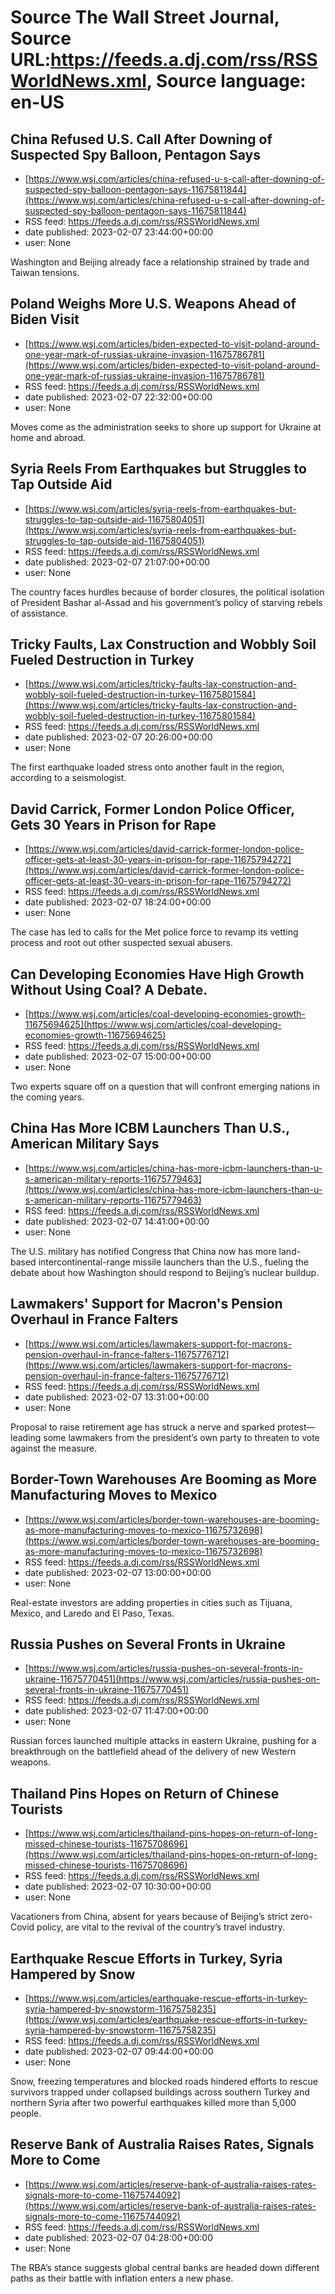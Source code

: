 # Source The Wall Street Journal, Source URL:https://feeds.a.dj.com/rss/RSSWorldNews.xml, Source language: en-US

## China Refused U.S. Call After Downing of Suspected Spy Balloon, Pentagon Says
 - [https://www.wsj.com/articles/china-refused-u-s-call-after-downing-of-suspected-spy-balloon-pentagon-says-11675811844](https://www.wsj.com/articles/china-refused-u-s-call-after-downing-of-suspected-spy-balloon-pentagon-says-11675811844)
 - RSS feed: https://feeds.a.dj.com/rss/RSSWorldNews.xml
 - date published: 2023-02-07 23:44:00+00:00
 - user: None

Washington and Beijing already face a relationship strained by trade and Taiwan tensions.

## Poland Weighs More U.S. Weapons Ahead of Biden Visit
 - [https://www.wsj.com/articles/biden-expected-to-visit-poland-around-one-year-mark-of-russias-ukraine-invasion-11675786781](https://www.wsj.com/articles/biden-expected-to-visit-poland-around-one-year-mark-of-russias-ukraine-invasion-11675786781)
 - RSS feed: https://feeds.a.dj.com/rss/RSSWorldNews.xml
 - date published: 2023-02-07 22:32:00+00:00
 - user: None

Moves come as the administration seeks to shore up support for Ukraine at home and abroad.

## Syria Reels From Earthquakes but Struggles to Tap Outside Aid
 - [https://www.wsj.com/articles/syria-reels-from-earthquakes-but-struggles-to-tap-outside-aid-11675804051](https://www.wsj.com/articles/syria-reels-from-earthquakes-but-struggles-to-tap-outside-aid-11675804051)
 - RSS feed: https://feeds.a.dj.com/rss/RSSWorldNews.xml
 - date published: 2023-02-07 21:07:00+00:00
 - user: None

The country faces hurdles because of border closures, the political isolation of President Bashar al-Assad and his government’s policy of starving rebels of assistance.

## Tricky Faults, Lax Construction and Wobbly Soil Fueled Destruction in Turkey
 - [https://www.wsj.com/articles/tricky-faults-lax-construction-and-wobbly-soil-fueled-destruction-in-turkey-11675801584](https://www.wsj.com/articles/tricky-faults-lax-construction-and-wobbly-soil-fueled-destruction-in-turkey-11675801584)
 - RSS feed: https://feeds.a.dj.com/rss/RSSWorldNews.xml
 - date published: 2023-02-07 20:26:00+00:00
 - user: None

The first earthquake loaded stress onto another fault in the region, according to a seismologist.

## David Carrick, Former London Police Officer, Gets 30 Years in Prison for Rape
 - [https://www.wsj.com/articles/david-carrick-former-london-police-officer-gets-at-least-30-years-in-prison-for-rape-11675794272](https://www.wsj.com/articles/david-carrick-former-london-police-officer-gets-at-least-30-years-in-prison-for-rape-11675794272)
 - RSS feed: https://feeds.a.dj.com/rss/RSSWorldNews.xml
 - date published: 2023-02-07 18:24:00+00:00
 - user: None

The case has led to calls for the Met police force to revamp its vetting process and root out other suspected sexual abusers.

## Can Developing Economies Have High Growth Without Using Coal? A Debate.
 - [https://www.wsj.com/articles/coal-developing-economies-growth-11675694625](https://www.wsj.com/articles/coal-developing-economies-growth-11675694625)
 - RSS feed: https://feeds.a.dj.com/rss/RSSWorldNews.xml
 - date published: 2023-02-07 15:00:00+00:00
 - user: None

Two experts square off on a question that will confront emerging nations in the coming years.

## China Has More ICBM Launchers Than U.S., American Military Says
 - [https://www.wsj.com/articles/china-has-more-icbm-launchers-than-u-s-american-military-reports-11675779463](https://www.wsj.com/articles/china-has-more-icbm-launchers-than-u-s-american-military-reports-11675779463)
 - RSS feed: https://feeds.a.dj.com/rss/RSSWorldNews.xml
 - date published: 2023-02-07 14:41:00+00:00
 - user: None

The U.S. military has notified Congress that China now has more land-based intercontinental-range missile launchers than the U.S., fueling the debate about how Washington should respond to Beijing’s nuclear buildup.

## Lawmakers' Support for Macron's Pension Overhaul in France Falters
 - [https://www.wsj.com/articles/lawmakers-support-for-macrons-pension-overhaul-in-france-falters-11675776712](https://www.wsj.com/articles/lawmakers-support-for-macrons-pension-overhaul-in-france-falters-11675776712)
 - RSS feed: https://feeds.a.dj.com/rss/RSSWorldNews.xml
 - date published: 2023-02-07 13:31:00+00:00
 - user: None

Proposal to raise retirement age has struck a nerve and sparked protest—leading some lawmakers from the president’s own party to threaten to vote against the measure.

## Border-Town Warehouses Are Booming as More Manufacturing Moves to Mexico
 - [https://www.wsj.com/articles/border-town-warehouses-are-booming-as-more-manufacturing-moves-to-mexico-11675732698](https://www.wsj.com/articles/border-town-warehouses-are-booming-as-more-manufacturing-moves-to-mexico-11675732698)
 - RSS feed: https://feeds.a.dj.com/rss/RSSWorldNews.xml
 - date published: 2023-02-07 13:00:00+00:00
 - user: None

Real-estate investors are adding properties in cities such as Tijuana, Mexico, and Laredo and El Paso, Texas.

## Russia Pushes on Several Fronts in Ukraine
 - [https://www.wsj.com/articles/russia-pushes-on-several-fronts-in-ukraine-11675770451](https://www.wsj.com/articles/russia-pushes-on-several-fronts-in-ukraine-11675770451)
 - RSS feed: https://feeds.a.dj.com/rss/RSSWorldNews.xml
 - date published: 2023-02-07 11:47:00+00:00
 - user: None

Russian forces launched multiple attacks in eastern Ukraine, pushing for a breakthrough on the battlefield ahead of the delivery of new Western weapons.

## Thailand Pins Hopes on Return of Chinese Tourists
 - [https://www.wsj.com/articles/thailand-pins-hopes-on-return-of-long-missed-chinese-tourists-11675708696](https://www.wsj.com/articles/thailand-pins-hopes-on-return-of-long-missed-chinese-tourists-11675708696)
 - RSS feed: https://feeds.a.dj.com/rss/RSSWorldNews.xml
 - date published: 2023-02-07 10:30:00+00:00
 - user: None

Vacationers from China, absent for years because of Beijing’s strict zero-Covid policy, are vital to the revival of the country’s travel industry.

## Earthquake Rescue Efforts in Turkey, Syria Hampered by Snow
 - [https://www.wsj.com/articles/earthquake-rescue-efforts-in-turkey-syria-hampered-by-snowstorm-11675758235](https://www.wsj.com/articles/earthquake-rescue-efforts-in-turkey-syria-hampered-by-snowstorm-11675758235)
 - RSS feed: https://feeds.a.dj.com/rss/RSSWorldNews.xml
 - date published: 2023-02-07 09:44:00+00:00
 - user: None

Snow, freezing temperatures and blocked roads hindered efforts to rescue survivors trapped under collapsed buildings across southern Turkey and northern Syria after two powerful earthquakes killed more than 5,000 people.

## Reserve Bank of Australia Raises Rates, Signals More to Come
 - [https://www.wsj.com/articles/reserve-bank-of-australia-raises-rates-signals-more-to-come-11675744092](https://www.wsj.com/articles/reserve-bank-of-australia-raises-rates-signals-more-to-come-11675744092)
 - RSS feed: https://feeds.a.dj.com/rss/RSSWorldNews.xml
 - date published: 2023-02-07 04:28:00+00:00
 - user: None

The RBA’s stance suggests global central banks are headed down different paths as their battle with inflation enters a new phase.
